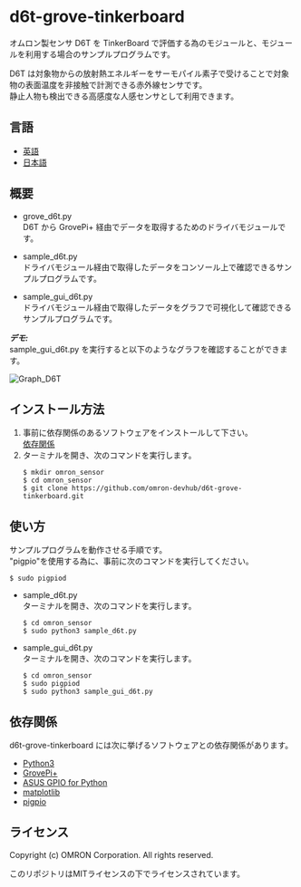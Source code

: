 # d6t-grove-tinkerboard
オムロン製センサ D6T を TinkerBoard で評価する為のモジュールと、モジュールを利用する場合のサンプルプログラムです。

D6T は対象物からの放射熱エネルギーをサーモパイル素子で受けることで対象物の表面温度を非接触で計測できる赤外線センサです。  
静止人物も検出できる高感度な人感センサとして利用できます。  


## 言語
- [英語](./README.md)
- [日本語](./README_ja.md)

## 概要
- grove_d6t.py  
D6T から GrovePi+ 経由でデータを取得するためのドライバモジュールです。

- sample_d6t.py  
ドライバモジュール経由で取得したデータをコンソール上で確認できるサンプルプログラムです。

- sample_gui_d6t.py  
ドライバモジュール経由で取得したデータをグラフで可視化して確認できるサンプルプログラムです。

***デモ:***  
sample_gui_d6t.py を実行すると以下のようなグラフを確認することができます。  

![Graph_D6T](Graph_D6T.png)

## インストール方法
1. 事前に依存関係のあるソフトウェアをインストールして下さい。  
    [依存関係](#link)
2. ターミナルを開き、次のコマンドを実行します。  
    ```
    $ mkdir omron_sensor
    $ cd omron_sensor
    $ git clone https://github.com/omron-devhub/d6t-grove-tinkerboard.git
    ```

## 使い方
サンプルプログラムを動作させる手順です。  
"pigpio"を使用する為に、事前に次のコマンドを実行してください。  
```
$ sudo pigpiod
```

-  sample_d6t.py  
ターミナルを開き、次のコマンドを実行します。  
    ```
    $ cd omron_sensor
    $ sudo python3 sample_d6t.py
    ```
- sample_gui_d6t.py  
ターミナルを開き、次のコマンドを実行します。  
    ```
    $ cd omron_sensor
    $ sudo pigpiod
    $ sudo python3 sample_gui_d6t.py
    ```

## <a name="link"></a>依存関係
d6t-grove-tinkerboard には次に挙げるソフトウェアとの依存関係があります。
- [Python3](https://www.python.org/)
- [GrovePi+](https://tinkerboarding.co.uk/wiki/index.php/GrovePi)
- [ASUS GPIO for Python](https://tinkerboarding.co.uk/wiki/index.php/GPIO#Python)
- [matplotlib](https://matplotlib.org/)
- [pigpio](http://abyz.me.uk/rpi/pigpio/download.html)

## ライセンス
Copyright (c) OMRON Corporation. All rights reserved.

このリポジトリはMITライセンスの下でライセンスされています。
